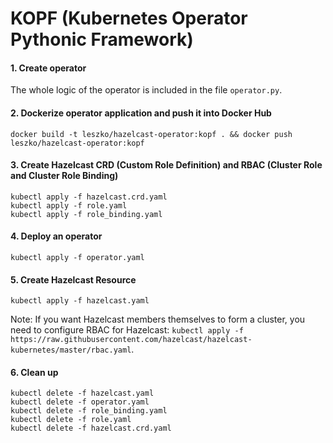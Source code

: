 # KOPF (Kubernetes Operator Pythonic Framework)

#### 1. Create operator

The whole logic of the operator is included in the file `operator.py`.

#### 2. Dockerize operator application and push it into Docker Hub
```
docker build -t leszko/hazelcast-operator:kopf . && docker push leszko/hazelcast-operator:kopf
```

#### 3. Create Hazelcast CRD (Custom Role Definition) and RBAC (Cluster Role and Cluster Role Binding)
```
kubectl apply -f hazelcast.crd.yaml
kubectl apply -f role.yaml
kubectl apply -f role_binding.yaml
```

#### 4. Deploy an operator
```
kubectl apply -f operator.yaml
```

#### 5. Create Hazelcast Resource
```
kubectl apply -f hazelcast.yaml
```

Note: If you want Hazelcast members themselves to form a cluster, you need to configure RBAC for Hazelcast: `kubectl apply -f https://raw.githubusercontent.com/hazelcast/hazelcast-kubernetes/master/rbac.yaml`.

#### 6. Clean up
```
kubectl delete -f hazelcast.yaml
kubectl delete -f operator.yaml
kubectl delete -f role_binding.yaml
kubectl delete -f role.yaml
kubectl delete -f hazelcast.crd.yaml
```